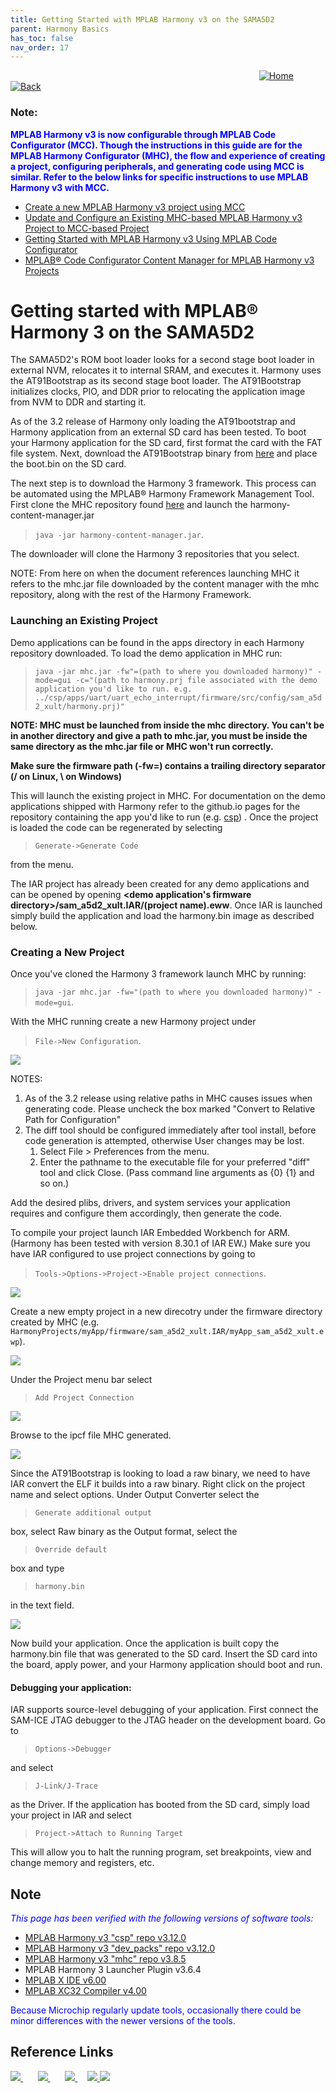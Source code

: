 ```yaml
---
title: Getting Started with MPLAB Harmony v3 on the SAMA5D2
parent: Harmony Basics
has_toc: false
nav_order: 17
---
```


&nbsp;&nbsp;&nbsp;&nbsp;&nbsp;&nbsp;&nbsp;&nbsp;&nbsp;&nbsp;&nbsp;&nbsp;&nbsp;&nbsp;&nbsp;&nbsp;&nbsp;&nbsp;&nbsp;&nbsp;&nbsp;&nbsp;&nbsp;&nbsp;&nbsp;&nbsp;&nbsp;&nbsp; &nbsp;&nbsp;&nbsp;&nbsp;&nbsp;&nbsp;&nbsp;&nbsp;&nbsp;&nbsp;&nbsp;&nbsp;&nbsp;&nbsp;&nbsp;&nbsp;&nbsp;&nbsp;&nbsp;&nbsp;&nbsp;&nbsp;&nbsp;&nbsp;&nbsp;&nbsp;&nbsp;&nbsp;&nbsp;&nbsp;&nbsp;&nbsp;&nbsp;&nbsp;&nbsp;&nbsp;&nbsp;&nbsp;&nbsp;&nbsp;&nbsp;&nbsp;&nbsp;&nbsp;&nbsp;&nbsp;&nbsp;&nbsp;&nbsp;&nbsp;&nbsp;&nbsp;&nbsp;&nbsp;&nbsp;&nbsp;&nbsp;&nbsp;&nbsp;&nbsp;&nbsp;&nbsp;&nbsp;&nbsp;&nbsp;&nbsp;&nbsp;&nbsp;&nbsp;&nbsp;&nbsp;&nbsp;[<img src="../../r_images/quick_home.png" title="Home">](../../../readme.md) [<img src="../../r_images/quick_back.png"  title="Back">](../readme.md)



### Note:
<span style="color:blue"> **MPLAB Harmony v3 is now configurable through MPLAB Code Configurator (MCC). Though the instructions in this guide are for the MPLAB Harmony Configurator (MHC), the flow and experience of creating a project, configuring peripherals, and generating code using MCC is similar. Refer to the below links for specific instructions to use MPLAB Harmony v3 with MCC.**</span>
- [Create a new MPLAB Harmony v3 project using MCC](https://microchipdeveloper.com/harmony3:getting-started-training-module-using-mcc)
- [Update and Configure an Existing MHC-based MPLAB Harmony v3 Project to MCC-based Project](https://microchipdeveloper.com/harmony3:update-and-configure-existing-mhc-proj-to-mcc-proj)
- [Getting Started with MPLAB Harmony v3 Using MPLAB Code Configurator](https://www.youtube.com/watch?v=KdhltTWaDp0)
- [MPLAB® Code Configurator Content Manager for MPLAB Harmony v3 Projects](https://www.youtube.com/watch?v=PRewTzrI3iE)




# Getting started with MPLAB® Harmony 3 on the SAMA5D2
The SAMA5D2's ROM boot loader looks for a second stage boot loader in external NVM, relocates it to internal SRAM, and executes it. Harmony uses the AT91Bootstrap as its second stage boot loader. The AT91Bootstrap initializes clocks, PIO, and DDR prior to relocating the application image from NVM to DDR and starting it.

As of the 3.2 release of Harmony only loading the AT91bootstrap and Harmony application from an external SD card has been tested. To boot your Harmony application for the SD card, first format the card with the FAT file system.
Next, download the AT91Bootstrap binary from <a href="https://github.com/Microchip-MPLAB-Harmony/at91bootstrap/blob/master/boot.bin" target="_blank">here</a>  and place the boot.bin on the SD card.

The next step is to download the Harmony 3 framework. This process can be automated using the MPLAB® Harmony Framework Management Tool. First clone the MHC repository found <a href="https://github.com/Microchip-MPLAB-Harmony/contentmanager" target="_blank">here</a>  and launch the harmony-content-manager.jar
>`java -jar harmony-content-manager.jar`.

The downloader will clone the Harmony 3 repositories that you select.

NOTE: From here on when the document references launching MHC it refers to the mhc.jar file downloaded by the content manager with the mhc repository, along with the rest of the Harmony Framework.

### Launching an Existing Project
Demo applications can be found in the apps directory in each Harmony repository
downloaded.  To load the demo application in MHC run:
>`java -jar mhc.jar -fw"=(path to where you downloaded harmony)" -mode=gui -c="(path to harmony.prj file associated with the demo application you'd like to run. e.g. ../csp/apps/uart/uart_echo_interrupt/firmware/src/config/sam_a5d2_xult/harmony.prj)"`

**NOTE: MHC must be launched from inside the mhc directory.  You can't be in another directory and give a path to mhc.jar, you must be inside the same directory as the mhc.jar file or MHC won't run correctly.**

**Make sure the firmware path (-fw=) contains a trailing directory separator (/ on Linux, \ on Windows)**

This will launch the existing project in MHC. For documentation on the demo applications shipped with Harmony refer to the github.io pages for the repository containing the app you'd like to run (e.g. <a href="https://microchip-mplab-harmony.github.io/csp" target="_blank"> csp</a>) . Once the project is loaded the code can be regenerated by selecting
>`Generate->Generate Code`

from the menu.

The IAR project has already been created for any demo applications and can be opened by opening **<demo application's firmware directory>/sam_a5d2_xult.IAR/(project name).eww**. Once IAR is launched simply build the application and load the harmony.bin image as described below.

### Creating a New Project
Once you've cloned the Harmony 3 framework launch MHC by running:
>`java -jar mhc.jar -fw="(path to where you downloaded harmony)" -mode=gui`.

With the MHC running create a new Harmony project under
>`File->New Configuration`.

<img src = "images/project_configuration.png" align="middle">

NOTES:
1. As of the 3.2 release using relative paths in MHC causes issues when
   generating code.  Please uncheck the box marked "Convert to Relative Path for
   Configuration"
2. The diff tool should be configured immediately after tool install, before
   code generation is attempted, otherwise User changes may be lost.
   1. Select File > Preferences from the menu.
   2. Enter the pathname to the executable file for your preferred "diff" tool
      and click Close.  (Pass command line arguments as {0} {1} and so on.)

Add the desired plibs, drivers, and system services your application requires
and configure them accordingly, then generate the code.

To compile your project launch IAR Embedded Workbench for ARM.  (Harmony has
been tested with version 8.30.1 of IAR EW.)  Make sure you have IAR
configured to use project connections by going to
>`Tools->Options->Project->Enable project connections`.

<img src = "images/project_connections.png" align="middle">

Create a new empty project in a new direcotry under the firmware directory created by MHC (e.g. `HarmonyProjects/myApp/firmware/sam_a5d2_xult.IAR/myApp_sam_a5d2_xult.ewp`).

<img src = "images/new_project.png" align="middle">

Under the Project menu bar select
>`Add Project Connection`

<img src = "images/add_connection.png" align="middle">

Browse to the ipcf file MHC generated.

<img src = "images/ipcf_browse.png" align="middle">

Since the AT91Bootstrap is looking to load a raw binary, we need to have IAR
convert the ELF it builds into a raw binary.  Right click on the project name
and select options.  Under Output Converter select the
>`Generate additional output`

box, select Raw binary as the Output format, select the
>`Override default`

box and type
>`harmony.bin`

in the text field.

<img src = "images/output_converter.png" align="middle">

Now build your application.  Once the application is built copy the harmony.bin
file that was generated to the SD card.  Insert the SD card into the board, apply
power, and your Harmony application should boot and run.

#### Debugging your application:
IAR supports source-level debugging of your application.  First connect the SAM-ICE JTAG debugger to the JTAG header on the development board. Go to
>`Options->Debugger`

and select
>`J-Link/J-Trace`

as the Driver.  If the application
has booted from the SD card, simply load your project in IAR and select
>`Project->Attach to Running Target`

This will allow you to halt the running
program, set breakpoints, view and change memory and registers, etc.

## Note
<span style="color:blue"> *This page has been verified with the following versions of software tools:*</span>
- [MPLAB Harmony v3 "csp" repo v3.12.0](https://github.com/Microchip-MPLAB-Harmony/csp/releases/tag/v3.12.0)
- [MPLAB Harmony v3 "dev_packs" repo v3.12.0](https://github.com/Microchip-MPLAB-Harmony/dev_packs/releases/tag/v3.12.0)
- [MPLAB Harmony v3 "mhc" repo v3.8.5](https://github.com/Microchip-MPLAB-Harmony/mhc/releases/tag/v3.8.5)
- MPLAB Harmony 3 Launcher Plugin v3.6.4
- [MPLAB X IDE v6.00](https://www.microchip.com/mplab/mplab-x-ide)
- [MPLAB XC32 Compiler v4.00](https://www.microchip.com/mplab/compilers)

<span style="color:blue"> Because Microchip regularly update tools, occasionally there could be minor differences with the newer versions of the tools. </span>
## Reference Links
[<a href="https://www.microchip.com/design-centers/32-bit" target="_blank"> <img src="../../r_images/32_bit_mcus.png"> </a>]()  &nbsp; &nbsp; &nbsp; [<a href="https://www.microchip.com/design-centers/32-bit-mpus" target="_blank"> <img src="../../r_images/32_bit_mpus.png"> </a>]()  &nbsp; &nbsp; &nbsp; [<a href="https://www.microchip.com/mplab/mplab-x-ide" target="_blank"> <img src="../../r_images/mplab_x_ide.png"> </a>]()  &nbsp; &nbsp; [<a href="https://www.microchip.com/mplab/mplab-harmony" target="_blank"> <img src="../../r_images/mplab_harmony.png"> </a>]() [<a href="https://www.microchip.com/mplab/compilers" target="_blank"> <img src="../../r_images/mplab_compiler.png"> </a>]()
